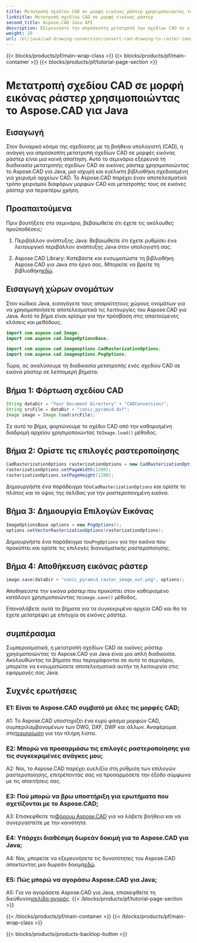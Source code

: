```yaml
---
title: Μετατροπή σχεδίου CAD σε μορφή εικόνας ράστερ χρησιμοποιώντας το Aspose.CAD για Java
linktitle: Μετατροπή σχεδίου CAD σε μορφή εικόνας ράστερ
second_title: Aspose.CAD Java API
description: Εξερευνήστε την απρόσκοπτη μετατροπή των σχεδίων CAD σε εικόνες ράστερ χρησιμοποιώντας το Aspose.CAD για Java. Ακολουθήστε τον βήμα προς βήμα οδηγό μας για αποτελεσματική ενσωμάτωση.
weight: 10
url: /el/java/cad-drawing-conversion/convert-cad-drawing-to-raster-image/
---
```


{{< blocks/products/pf/main-wrap-class >}}
{{< blocks/products/pf/main-container >}}
{{< blocks/products/pf/tutorial-page-section >}}

# Μετατροπή σχεδίου CAD σε μορφή εικόνας ράστερ χρησιμοποιώντας το Aspose.CAD για Java

## Εισαγωγή

Στον δυναμικό κόσμο της σχεδίασης με τη βοήθεια υπολογιστή (CAD), η ανάγκη για απρόσκοπτη μετατροπή σχεδίων CAD σε μορφές εικόνας ράστερ είναι μια κοινή απαίτηση. Αυτό το σεμινάριο εξερευνά τη διαδικασία μετατροπής σχεδίων CAD σε εικόνες ράστερ χρησιμοποιώντας το Aspose.CAD για Java, μια ισχυρή και ευέλικτη βιβλιοθήκη σχεδιασμένη για χειρισμό αρχείων CAD. Το Aspose.CAD παρέχει έναν αποτελεσματικό τρόπο χειρισμού διαφόρων μορφών CAD και μετατροπής τους σε εικόνες ράστερ για περαιτέρω χρήση.

## Προαπαιτούμενα

Πριν βουτήξετε στο σεμινάριο, βεβαιωθείτε ότι έχετε τις ακόλουθες προϋποθέσεις:

1. Περιβάλλον ανάπτυξης Java: Βεβαιωθείτε ότι έχετε ρυθμίσει ένα λειτουργικό περιβάλλον ανάπτυξης Java στον υπολογιστή σας.

2. Aspose.CAD Library: Κατεβάστε και ενσωματώστε τη βιβλιοθήκη Aspose.CAD για Java στο έργο σας. Μπορείτε να βρείτε τη βιβλιοθήκη[εδώ](https://releases.aspose.com/cad/java/).

## Εισαγωγή χώρων ονομάτων

Στον κώδικα Java, εισαγάγετε τους απαραίτητους χώρους ονομάτων για να χρησιμοποιήσετε αποτελεσματικά τις λειτουργίες του Aspose.CAD για Java. Αυτό το βήμα είναι κρίσιμο για την πρόσβαση στις απαιτούμενες κλάσεις και μεθόδους.

```java
import com.aspose.cad.Image;
import com.aspose.cad.ImageOptionsBase;

import com.aspose.cad.imageoptions.CadRasterizationOptions;
import com.aspose.cad.imageoptions.PngOptions;
```

Τώρα, ας αναλύσουμε τη διαδικασία μετατροπής ενός σχεδίου CAD σε εικόνα ράστερ σε λεπτομερή βήματα:

## Βήμα 1: Φόρτωση σχεδίου CAD

```java
String dataDir = "Your Document Directory" + "CADConversion/";
String srcFile = dataDir + "conic_pyramid.dxf";
Image image = Image.load(srcFile);
```

 Σε αυτό το βήμα, φορτώνουμε το σχέδιο CAD από την καθορισμένη διαδρομή αρχείου χρησιμοποιώντας το`Image.load()` μέθοδος.

## Βήμα 2: Ορίστε τις επιλογές ραστεροποίησης

```java
CadRasterizationOptions rasterizationOptions = new CadRasterizationOptions();
rasterizationOptions.setPageWidth(1200);
rasterizationOptions.setPageHeight(1200);
```

 Δημιουργήστε ένα παράδειγμα του`CadRasterizationOptions` και ορίστε το πλάτος και το ύψος της σελίδας για την ραστεροποιημένη εικόνα.

## Βήμα 3: Δημιουργία Επιλογών Εικόνας

```java
ImageOptionsBase options = new PngOptions();
options.setVectorRasterizationOptions(rasterizationOptions);
```

 Δημιουργήστε ένα παράδειγμα του`PngOptions` για την εικόνα που προκύπτει και ορίστε τις επιλογές διανυσματικής ραστεροποίησης.

## Βήμα 4: Αποθήκευση εικόνας ράστερ

```java
image.save(dataDir + "conic_pyramid_raster_image_out.png", options);
```

 Αποθηκεύστε την εικόνα ράστερ που προκύπτει στον καθορισμένο κατάλογο χρησιμοποιώντας το`image.save()` μέθοδος.

Επαναλάβετε αυτά τα βήματα για τα συγκεκριμένα αρχεία CAD και θα τα έχετε μετατρέψει με επιτυχία σε εικόνες ράστερ.

## συμπέρασμα

Συμπερασματικά, η μετατροπή σχεδίων CAD σε εικόνες ράστερ χρησιμοποιώντας το Aspose.CAD για Java είναι μια απλή διαδικασία. Ακολουθώντας τα βήματα που περιγράφονται σε αυτό το σεμινάριο, μπορείτε να ενσωματώσετε αποτελεσματικά αυτήν τη λειτουργία στις εφαρμογές σας Java.

## Συχνές ερωτήσεις

### Ε1: Είναι το Aspose.CAD συμβατό με όλες τις μορφές CAD;

 A1: Το Aspose.CAD υποστηρίζει ένα ευρύ φάσμα μορφών CAD, συμπεριλαμβανομένων των DWG, DXF, DWF και άλλων. Αναφέρομαι στο[τεκμηρίωση](https://reference.aspose.com/cad/java/) για την πλήρη λίστα.

### Ε2: Μπορώ να προσαρμόσω τις επιλογές ραστεροποίησης για τις συγκεκριμένες ανάγκες μου;

A2: Ναι, το Aspose.CAD παρέχει ευελιξία στη ρύθμιση των επιλογών ραστεροποίησης, επιτρέποντάς σας να προσαρμόσετε την έξοδο σύμφωνα με τις απαιτήσεις σας.

### Ε3: Πού μπορώ να βρω υποστήριξη για ερωτήματα που σχετίζονται με το Aspose.CAD;

 A3: Επισκεφθείτε το[Φόρουμ Aspose.CAD](https://forum.aspose.com/c/cad/19) για να λάβετε βοήθεια και να συνεργαστείτε με την κοινότητα.

### Ε4: Υπάρχει διαθέσιμη δωρεάν δοκιμή για το Aspose.CAD για Java;

 A4: Ναι, μπορείτε να εξερευνήσετε τις δυνατότητες του Aspose.CAD αποκτώντας μια δωρεάν δοκιμή[εδώ](https://releases.aspose.com/).

### Ε5: Πώς μπορώ να αγοράσω Aspose.CAD για Java;

 A5: Για να αγοράσετε Aspose.CAD για Java, επισκεφθείτε τη διεύθυνση[σελίδα αγοράς](https://purchase.aspose.com/buy).
{{< /blocks/products/pf/tutorial-page-section >}}

{{< /blocks/products/pf/main-container >}}
{{< /blocks/products/pf/main-wrap-class >}}

{{< blocks/products/products-backtop-button >}}
